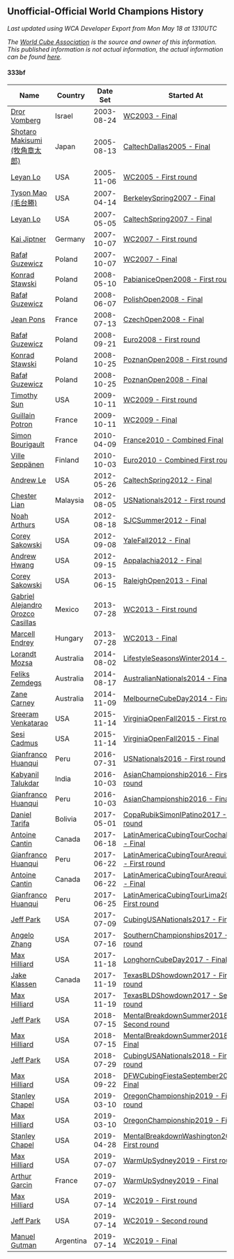 ## Unofficial-Official World Champions History

*Last updated using WCA Developer Export from Mon May 18 at 1310UTC*

*The [World Cube Association](https://www.worldcubeassociation.org) is the source and owner of this information. This published information is not actual information, the actual information can be found [here](https://www.worldcubeassociation.org/results).*

#### 333bf

|Name|Country|Date Set|Started At|Ended At|Days Held|  
|--|--|--|--|--|--|  
|[Dror Vomberg](https://www.worldcubeassociation.org/persons/2003VOMB01)|Israel|2003-08-24|[WC2003 - Final](https://www.worldcubeassociation.org/competitions/WC2003/results/all#e333bf_f)|1 year after [Euro2004](https://www.worldcubeassociation.org/competitions/Euro2004/results/all#e333bf_f)|715|  
|[Shotaro Makisumi (牧角章太郎)](https://www.worldcubeassociation.org/persons/2003MAKI01)|Japan|2005-08-13|[CaltechDallas2005 - Final](https://www.worldcubeassociation.org/competitions/CaltechDallas2005/results/all#e333bf_f)|[WC2005 - First round](https://www.worldcubeassociation.org/competitions/WC2005/results/all#e333bf_1)|85|  
|[Leyan Lo](https://www.worldcubeassociation.org/persons/2004LOLE01)|USA|2005-11-06|[WC2005 - First round](https://www.worldcubeassociation.org/competitions/WC2005/results/all#e333bf_1)|[BerkeleySpring2007 - Final](https://www.worldcubeassociation.org/competitions/BerkeleySpring2007/results/all#e333bf_f)|524|  
|[Tyson Mao (毛台勝)](https://www.worldcubeassociation.org/persons/2004MAOT02)|USA|2007-04-14|[BerkeleySpring2007 - Final](https://www.worldcubeassociation.org/competitions/BerkeleySpring2007/results/all#e333bf_f)|[CaltechSpring2007 - Final](https://www.worldcubeassociation.org/competitions/CaltechSpring2007/results/all#e333bf_f)|21|  
|[Leyan Lo](https://www.worldcubeassociation.org/persons/2004LOLE01)|USA|2007-05-05|[CaltechSpring2007 - Final](https://www.worldcubeassociation.org/competitions/CaltechSpring2007/results/all#e333bf_f)|[WC2007 - First round](https://www.worldcubeassociation.org/competitions/WC2007/results/all#e333bf_1)|155|  
|[Kai Jiptner](https://www.worldcubeassociation.org/persons/2007JIPT01)|Germany|2007-10-07|[WC2007 - First round](https://www.worldcubeassociation.org/competitions/WC2007/results/all#e333bf_1)|[WC2007 - Final](https://www.worldcubeassociation.org/competitions/WC2007/results/all#e333bf_f)|0|  
|[Rafał Guzewicz](https://www.worldcubeassociation.org/persons/2006GUZE01)|Poland|2007-10-07|[WC2007 - Final](https://www.worldcubeassociation.org/competitions/WC2007/results/all#e333bf_f)|[PabianiceOpen2008 - First round](https://www.worldcubeassociation.org/competitions/PabianiceOpen2008/results/all#e333bf_1)|216|  
|[Konrad Stawski](https://www.worldcubeassociation.org/persons/2007STAW01)|Poland|2008-05-10|[PabianiceOpen2008 - First round](https://www.worldcubeassociation.org/competitions/PabianiceOpen2008/results/all#e333bf_1)|[PolishOpen2008 - Final](https://www.worldcubeassociation.org/competitions/PolishOpen2008/results/all#e333bf_f)|28|  
|[Rafał Guzewicz](https://www.worldcubeassociation.org/persons/2006GUZE01)|Poland|2008-06-07|[PolishOpen2008 - Final](https://www.worldcubeassociation.org/competitions/PolishOpen2008/results/all#e333bf_f)|[CzechOpen2008 - Final](https://www.worldcubeassociation.org/competitions/CzechOpen2008/results/all#e333bf_f)|36|  
|[Jean Pons](https://www.worldcubeassociation.org/persons/2004PONS01)|France|2008-07-13|[CzechOpen2008 - Final](https://www.worldcubeassociation.org/competitions/CzechOpen2008/results/all#e333bf_f)|[Euro2008 - First round](https://www.worldcubeassociation.org/competitions/Euro2008/results/all#e333bf_1)|70|  
|[Rafał Guzewicz](https://www.worldcubeassociation.org/persons/2006GUZE01)|Poland|2008-09-21|[Euro2008 - First round](https://www.worldcubeassociation.org/competitions/Euro2008/results/all#e333bf_1)|[PoznanOpen2008 - First round](https://www.worldcubeassociation.org/competitions/PoznanOpen2008/results/all#e333bf_1)|34|  
|[Konrad Stawski](https://www.worldcubeassociation.org/persons/2007STAW01)|Poland|2008-10-25|[PoznanOpen2008 - First round](https://www.worldcubeassociation.org/competitions/PoznanOpen2008/results/all#e333bf_1)|[PoznanOpen2008 - Final](https://www.worldcubeassociation.org/competitions/PoznanOpen2008/results/all#e333bf_f)|0|  
|[Rafał Guzewicz](https://www.worldcubeassociation.org/persons/2006GUZE01)|Poland|2008-10-25|[PoznanOpen2008 - Final](https://www.worldcubeassociation.org/competitions/PoznanOpen2008/results/all#e333bf_f)|[WC2009 - First round](https://www.worldcubeassociation.org/competitions/WC2009/results/all#e333bf_1)|351|  
|[Timothy Sun](https://www.worldcubeassociation.org/persons/2007SUNT01)|USA|2009-10-11|[WC2009 - First round](https://www.worldcubeassociation.org/competitions/WC2009/results/all#e333bf_1)|[WC2009 - Final](https://www.worldcubeassociation.org/competitions/WC2009/results/all#e333bf_f)|0|  
|[Guillain Potron](https://www.worldcubeassociation.org/persons/2008POTR01)|France|2009-10-11|[WC2009 - Final](https://www.worldcubeassociation.org/competitions/WC2009/results/all#e333bf_f)|[France2010 - Combined Final](https://www.worldcubeassociation.org/competitions/France2010/results/all#e333bf_c)|180|  
|[Simon Bourigault](https://www.worldcubeassociation.org/persons/2007BOUR01)|France|2010-04-09|[France2010 - Combined Final](https://www.worldcubeassociation.org/competitions/France2010/results/all#e333bf_c)|[Euro2010 - Combined First round](https://www.worldcubeassociation.org/competitions/Euro2010/results/all#e333bf_d)|177|  
|[Ville Seppänen](https://www.worldcubeassociation.org/persons/2008SEPP01)|Finland|2010-10-03|[Euro2010 - Combined First round](https://www.worldcubeassociation.org/competitions/Euro2010/results/all#e333bf_d)|1 year after [KirkkonummiOpen2011](https://www.worldcubeassociation.org/competitions/KirkkonummiOpen2011/results/all#e333bf_f)|596|  
|[Andrew Le](https://www.worldcubeassociation.org/persons/2009LEAN01)|USA|2012-05-26|[CaltechSpring2012 - Final](https://www.worldcubeassociation.org/competitions/CaltechSpring2012/results/all#e333bf_f)|[USNationals2012 - First round](https://www.worldcubeassociation.org/competitions/USNationals2012/results/all#e333bf_1)|71|  
|[Chester Lian](https://www.worldcubeassociation.org/persons/2009LIAN03)|Malaysia|2012-08-05|[USNationals2012 - First round](https://www.worldcubeassociation.org/competitions/USNationals2012/results/all#e333bf_1)|[SJCSummer2012 - Final](https://www.worldcubeassociation.org/competitions/SJCSummer2012/results/all#e333bf_f)|13|  
|[Noah Arthurs](https://www.worldcubeassociation.org/persons/2012ARTH01)|USA|2012-08-18|[SJCSummer2012 - Final](https://www.worldcubeassociation.org/competitions/SJCSummer2012/results/all#e333bf_f)|[YaleFall2012 - Final](https://www.worldcubeassociation.org/competitions/YaleFall2012/results/all#e333bf_f)|21|  
|[Corey Sakowski](https://www.worldcubeassociation.org/persons/2011SAKO01)|USA|2012-09-08|[YaleFall2012 - Final](https://www.worldcubeassociation.org/competitions/YaleFall2012/results/all#e333bf_f)|[Appalachia2012 - Final](https://www.worldcubeassociation.org/competitions/Appalachia2012/results/all#e333bf_f)|7|  
|[Andrew Hwang](https://www.worldcubeassociation.org/persons/2010HWAN02)|USA|2012-09-15|[Appalachia2012 - Final](https://www.worldcubeassociation.org/competitions/Appalachia2012/results/all#e333bf_f)|[RaleighOpen2013 - Final](https://www.worldcubeassociation.org/competitions/RaleighOpen2013/results/all#e333bf_f)|273|  
|[Corey Sakowski](https://www.worldcubeassociation.org/persons/2011SAKO01)|USA|2013-06-15|[RaleighOpen2013 - Final](https://www.worldcubeassociation.org/competitions/RaleighOpen2013/results/all#e333bf_f)|[WC2013 - First round](https://www.worldcubeassociation.org/competitions/WC2013/results/all#e333bf_1)|43|  
|[Gabriel Alejandro Orozco Casillas](https://www.worldcubeassociation.org/persons/2008CASI01)|Mexico|2013-07-28|[WC2013 - First round](https://www.worldcubeassociation.org/competitions/WC2013/results/all#e333bf_1)|[WC2013 - Final](https://www.worldcubeassociation.org/competitions/WC2013/results/all#e333bf_f)|0|  
|[Marcell Endrey](https://www.worldcubeassociation.org/persons/2007ENDR01)|Hungary|2013-07-28|[WC2013 - Final](https://www.worldcubeassociation.org/competitions/WC2013/results/all#e333bf_f)|1 year after [WC2013](https://www.worldcubeassociation.org/competitions/WC2013/results/all#e333bf_f)|365|  
|[Lorandt Mozsa](https://www.worldcubeassociation.org/persons/2014MOZS01)|Australia|2014-08-02|[LifestyleSeasonsWinter2014 - Final](https://www.worldcubeassociation.org/competitions/LifestyleSeasonsWinter2014/results/all#e333bf_f)|[AustralianNationals2014 - Final](https://www.worldcubeassociation.org/competitions/AustralianNationals2014/results/all#e333bf_f)|15|  
|[Feliks Zemdegs](https://www.worldcubeassociation.org/persons/2009ZEMD01)|Australia|2014-08-17|[AustralianNationals2014 - Final](https://www.worldcubeassociation.org/competitions/AustralianNationals2014/results/all#e333bf_f)|[MelbourneCubeDay2014 - Final](https://www.worldcubeassociation.org/competitions/MelbourneCubeDay2014/results/all#e333bf_f)|84|  
|[Zane Carney](https://www.worldcubeassociation.org/persons/2010CARN01)|Australia|2014-11-09|[MelbourneCubeDay2014 - Final](https://www.worldcubeassociation.org/competitions/MelbourneCubeDay2014/results/all#e333bf_f)|1 year after [MelbourneCubeDay2014](https://www.worldcubeassociation.org/competitions/MelbourneCubeDay2014/results/all#e333bf_f)|365|  
|[Sreeram Venkatarao](https://www.worldcubeassociation.org/persons/2008VENK01)|USA|2015-11-14|[VirginiaOpenFall2015 - First round](https://www.worldcubeassociation.org/competitions/VirginiaOpenFall2015/results/all#e333bf_1)|[VirginiaOpenFall2015 - Final](https://www.worldcubeassociation.org/competitions/VirginiaOpenFall2015/results/all#e333bf_f)|0|  
|[Sesi Cadmus](https://www.worldcubeassociation.org/persons/2009CADM01)|USA|2015-11-14|[VirginiaOpenFall2015 - Final](https://www.worldcubeassociation.org/competitions/VirginiaOpenFall2015/results/all#e333bf_f)|[USNationals2016 - First round](https://www.worldcubeassociation.org/competitions/USNationals2016/results/all#e333bf_1)|260|  
|[Gianfranco Huanqui](https://www.worldcubeassociation.org/persons/2013HUAN29)|Peru|2016-07-31|[USNationals2016 - First round](https://www.worldcubeassociation.org/competitions/USNationals2016/results/all#e333bf_1)|[AsianChampionship2016 - First round](https://www.worldcubeassociation.org/competitions/AsianChampionship2016/results/all#e333bf_1)|64|  
|[Kabyanil Talukdar](https://www.worldcubeassociation.org/persons/2013TALU01)|India|2016-10-03|[AsianChampionship2016 - First round](https://www.worldcubeassociation.org/competitions/AsianChampionship2016/results/all#e333bf_1)|[AsianChampionship2016 - Final](https://www.worldcubeassociation.org/competitions/AsianChampionship2016/results/all#e333bf_f)|0|  
|[Gianfranco Huanqui](https://www.worldcubeassociation.org/persons/2013HUAN29)|Peru|2016-10-03|[AsianChampionship2016 - Final](https://www.worldcubeassociation.org/competitions/AsianChampionship2016/results/all#e333bf_f)|[CopaRubikSimonIPatino2017 - First round](https://www.worldcubeassociation.org/competitions/CopaRubikSimonIPatino2017/results/all#e333bf_1)|210|  
|[Daniel Tarifa](https://www.worldcubeassociation.org/persons/2016TARI02)|Bolivia|2017-05-01|[CopaRubikSimonIPatino2017 - First round](https://www.worldcubeassociation.org/competitions/CopaRubikSimonIPatino2017/results/all#e333bf_1)|[LatinAmericaCubingTourCochab2017 - Final](https://www.worldcubeassociation.org/competitions/LatinAmericaCubingTourCochab2017/results/all#e333bf_f)|48|  
|[Antoine Cantin](https://www.worldcubeassociation.org/persons/2010CANT02)|Canada|2017-06-18|[LatinAmericaCubingTourCochab2017 - Final](https://www.worldcubeassociation.org/competitions/LatinAmericaCubingTourCochab2017/results/all#e333bf_f)|[LatinAmericaCubingTourArequi2017 - First round](https://www.worldcubeassociation.org/competitions/LatinAmericaCubingTourArequi2017/results/all#e333bf_1)|4|  
|[Gianfranco Huanqui](https://www.worldcubeassociation.org/persons/2013HUAN29)|Peru|2017-06-22|[LatinAmericaCubingTourArequi2017 - First round](https://www.worldcubeassociation.org/competitions/LatinAmericaCubingTourArequi2017/results/all#e333bf_1)|[LatinAmericaCubingTourArequi2017 - Final](https://www.worldcubeassociation.org/competitions/LatinAmericaCubingTourArequi2017/results/all#e333bf_f)|0|  
|[Antoine Cantin](https://www.worldcubeassociation.org/persons/2010CANT02)|Canada|2017-06-22|[LatinAmericaCubingTourArequi2017 - Final](https://www.worldcubeassociation.org/competitions/LatinAmericaCubingTourArequi2017/results/all#e333bf_f)|[LatinAmericaCubingTourLima2017 - First round](https://www.worldcubeassociation.org/competitions/LatinAmericaCubingTourLima2017/results/all#e333bf_1)|3|  
|[Gianfranco Huanqui](https://www.worldcubeassociation.org/persons/2013HUAN29)|Peru|2017-06-25|[LatinAmericaCubingTourLima2017 - First round](https://www.worldcubeassociation.org/competitions/LatinAmericaCubingTourLima2017/results/all#e333bf_1)|[CubingUSANationals2017 - Final](https://www.worldcubeassociation.org/competitions/CubingUSANationals2017/results/all#e333bf_f)|14|  
|[Jeff Park](https://www.worldcubeassociation.org/persons/2015PARK08)|USA|2017-07-09|[CubingUSANationals2017 - Final](https://www.worldcubeassociation.org/competitions/CubingUSANationals2017/results/all#e333bf_f)|[SouthernChampionships2017 - First round](https://www.worldcubeassociation.org/competitions/SouthernChampionships2017/results/all#e333bf_1)|7|  
|[Angelo Zhang](https://www.worldcubeassociation.org/persons/2014ZHAN01)|USA|2017-07-16|[SouthernChampionships2017 - First round](https://www.worldcubeassociation.org/competitions/SouthernChampionships2017/results/all#e333bf_1)|[LonghornCubeDay2017 - Final](https://www.worldcubeassociation.org/competitions/LonghornCubeDay2017/results/all#e333bf_f)|125|  
|[Max Hilliard](https://www.worldcubeassociation.org/persons/2015HILL09)|USA|2017-11-18|[LonghornCubeDay2017 - Final](https://www.worldcubeassociation.org/competitions/LonghornCubeDay2017/results/all#e333bf_f)|[TexasBLDShowdown2017 - First round](https://www.worldcubeassociation.org/competitions/TexasBLDShowdown2017/results/all#e333bf_1)|1|  
|[Jake Klassen](https://www.worldcubeassociation.org/persons/2016KLAS01)|Canada|2017-11-19|[TexasBLDShowdown2017 - First round](https://www.worldcubeassociation.org/competitions/TexasBLDShowdown2017/results/all#e333bf_1)|[TexasBLDShowdown2017 - Second round](https://www.worldcubeassociation.org/competitions/TexasBLDShowdown2017/results/all#e333bf_2)|0|  
|[Max Hilliard](https://www.worldcubeassociation.org/persons/2015HILL09)|USA|2017-11-19|[TexasBLDShowdown2017 - Second round](https://www.worldcubeassociation.org/competitions/TexasBLDShowdown2017/results/all#e333bf_2)|[MentalBreakdownSummer2018 - Second round](https://www.worldcubeassociation.org/competitions/MentalBreakdownSummer2018/results/all#e333bf_2)|238|  
|[Jeff Park](https://www.worldcubeassociation.org/persons/2015PARK08)|USA|2018-07-15|[MentalBreakdownSummer2018 - Second round](https://www.worldcubeassociation.org/competitions/MentalBreakdownSummer2018/results/all#e333bf_2)|[MentalBreakdownSummer2018 - Final](https://www.worldcubeassociation.org/competitions/MentalBreakdownSummer2018/results/all#e333bf_f)|0|  
|[Max Hilliard](https://www.worldcubeassociation.org/persons/2015HILL09)|USA|2018-07-15|[MentalBreakdownSummer2018 - Final](https://www.worldcubeassociation.org/competitions/MentalBreakdownSummer2018/results/all#e333bf_f)|[CubingUSANationals2018 - First round](https://www.worldcubeassociation.org/competitions/CubingUSANationals2018/results/all#e333bf_1)|14|  
|[Jeff Park](https://www.worldcubeassociation.org/persons/2015PARK08)|USA|2018-07-29|[CubingUSANationals2018 - First round](https://www.worldcubeassociation.org/competitions/CubingUSANationals2018/results/all#e333bf_1)|[DFWCubingFiestaSeptember2018 - Final](https://www.worldcubeassociation.org/competitions/DFWCubingFiestaSeptember2018/results/all#e333bf_f)|55|  
|[Max Hilliard](https://www.worldcubeassociation.org/persons/2015HILL09)|USA|2018-09-22|[DFWCubingFiestaSeptember2018 - Final](https://www.worldcubeassociation.org/competitions/DFWCubingFiestaSeptember2018/results/all#e333bf_f)|[OregonChampionship2019 - First round](https://www.worldcubeassociation.org/competitions/OregonChampionship2019/results/all#e333bf_1)|169|  
|[Stanley Chapel](https://www.worldcubeassociation.org/persons/2016CHAP04)|USA|2019-03-10|[OregonChampionship2019 - First round](https://www.worldcubeassociation.org/competitions/OregonChampionship2019/results/all#e333bf_1)|[OregonChampionship2019 - Final](https://www.worldcubeassociation.org/competitions/OregonChampionship2019/results/all#e333bf_f)|0|  
|[Max Hilliard](https://www.worldcubeassociation.org/persons/2015HILL09)|USA|2019-03-10|[OregonChampionship2019 - Final](https://www.worldcubeassociation.org/competitions/OregonChampionship2019/results/all#e333bf_f)|[MentalBreakdownWashington2019 - First round](https://www.worldcubeassociation.org/competitions/MentalBreakdownWashington2019/results/all#e333bf_1)|49|  
|[Stanley Chapel](https://www.worldcubeassociation.org/persons/2016CHAP04)|USA|2019-04-28|[MentalBreakdownWashington2019 - First round](https://www.worldcubeassociation.org/competitions/MentalBreakdownWashington2019/results/all#e333bf_1)|[WarmUpSydney2019 - First round](https://www.worldcubeassociation.org/competitions/WarmUpSydney2019/results/all#e333bf_1)|70|  
|[Max Hilliard](https://www.worldcubeassociation.org/persons/2015HILL09)|USA|2019-07-07|[WarmUpSydney2019 - First round](https://www.worldcubeassociation.org/competitions/WarmUpSydney2019/results/all#e333bf_1)|[WarmUpSydney2019 - Final](https://www.worldcubeassociation.org/competitions/WarmUpSydney2019/results/all#e333bf_f)|0|  
|[Arthur Garcin](https://www.worldcubeassociation.org/persons/2014GARC27)|France|2019-07-07|[WarmUpSydney2019 - Final](https://www.worldcubeassociation.org/competitions/WarmUpSydney2019/results/all#e333bf_f)|[WC2019 - First round](https://www.worldcubeassociation.org/competitions/WC2019/results/all#e333bf_1)|7|  
|[Max Hilliard](https://www.worldcubeassociation.org/persons/2015HILL09)|USA|2019-07-14|[WC2019 - First round](https://www.worldcubeassociation.org/competitions/WC2019/results/all#e333bf_1)|[WC2019 - Second round](https://www.worldcubeassociation.org/competitions/WC2019/results/all#e333bf_2)|0|  
|[Jeff Park](https://www.worldcubeassociation.org/persons/2015PARK08)|USA|2019-07-14|[WC2019 - Second round](https://www.worldcubeassociation.org/competitions/WC2019/results/all#e333bf_2)|[WC2019 - Final](https://www.worldcubeassociation.org/competitions/WC2019/results/all#e333bf_f)|0|  
|[Manuel Gutman](https://www.worldcubeassociation.org/persons/2017GUTM01)|Argentina|2019-07-14|[WC2019 - Final](https://www.worldcubeassociation.org/competitions/WC2019/results/all#e333bf_f)|Ongoing|309|  
